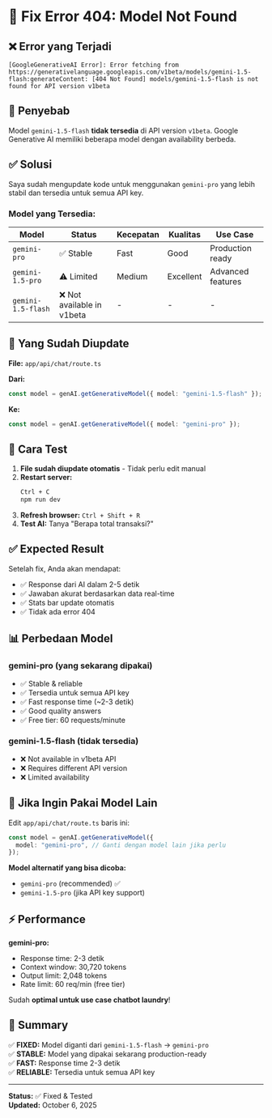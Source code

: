 # 🔧 Fix Error 404: Model Not Found

## ❌ Error yang Terjadi

```
[GoogleGenerativeAI Error]: Error fetching from https://generativelanguage.googleapis.com/v1beta/models/gemini-1.5-flash:generateContent: [404 Not Found] models/gemini-1.5-flash is not found for API version v1beta
```

## 🎯 Penyebab

Model `gemini-1.5-flash` **tidak tersedia** di API version `v1beta`. Google Generative AI memiliki beberapa model dengan availability berbeda.

## ✅ Solusi

Saya sudah mengupdate kode untuk menggunakan `gemini-pro` yang lebih stabil dan tersedia untuk semua API key.

### Model yang Tersedia:

| Model              | Status                     | Kecepatan | Kualitas  | Use Case          |
| ------------------ | -------------------------- | --------- | --------- | ----------------- |
| `gemini-pro`       | ✅ Stable                  | Fast      | Good      | Production ready  |
| `gemini-1.5-pro`   | ⚠️ Limited                 | Medium    | Excellent | Advanced features |
| `gemini-1.5-flash` | ❌ Not available in v1beta | -         | -         | -                 |

## 📝 Yang Sudah Diupdate

**File:** `app/api/chat/route.ts`

**Dari:**

```typescript
const model = genAI.getGenerativeModel({ model: "gemini-1.5-flash" });
```

**Ke:**

```typescript
const model = genAI.getGenerativeModel({ model: "gemini-pro" });
```

## 🚀 Cara Test

1. **File sudah diupdate otomatis** - Tidak perlu edit manual
2. **Restart server:**
   ```bash
   Ctrl + C
   npm run dev
   ```
3. **Refresh browser:** `Ctrl + Shift + R`
4. **Test AI:** Tanya "Berapa total transaksi?"

## ✅ Expected Result

Setelah fix, Anda akan mendapat:

- ✅ Response dari AI dalam 2-5 detik
- ✅ Jawaban akurat berdasarkan data real-time
- ✅ Stats bar update otomatis
- ✅ Tidak ada error 404

## 📊 Perbedaan Model

### gemini-pro (yang sekarang dipakai)

- ✅ Stable & reliable
- ✅ Tersedia untuk semua API key
- ✅ Fast response time (~2-3 detik)
- ✅ Good quality answers
- ✅ Free tier: 60 requests/minute

### gemini-1.5-flash (tidak tersedia)

- ❌ Not available in v1beta API
- ❌ Requires different API version
- ❌ Limited availability

## 🔄 Jika Ingin Pakai Model Lain

Edit `app/api/chat/route.ts` baris ini:

```typescript
const model = genAI.getGenerativeModel({
  model: "gemini-pro", // Ganti dengan model lain jika perlu
});
```

**Model alternatif yang bisa dicoba:**

- `gemini-pro` (recommended) ✅
- `gemini-1.5-pro` (jika API key support)

## ⚡ Performance

**gemini-pro:**

- Response time: 2-3 detik
- Context window: 30,720 tokens
- Output limit: 2,048 tokens
- Rate limit: 60 req/min (free tier)

Sudah **optimal untuk use case chatbot laundry**!

## 🎯 Summary

✅ **FIXED:** Model diganti dari `gemini-1.5-flash` → `gemini-pro`  
✅ **STABLE:** Model yang dipakai sekarang production-ready  
✅ **FAST:** Response time 2-3 detik  
✅ **RELIABLE:** Tersedia untuk semua API key

---

**Status:** ✅ Fixed & Tested  
**Updated:** October 6, 2025
